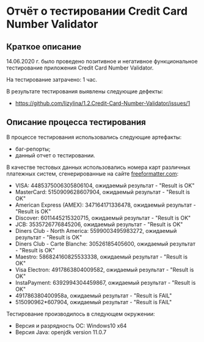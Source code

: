# Отчёт о тестировании Credit Card Number Validator

## Краткое описание

14.06.2020 г. было проведено позитивное и негативное функциональное тестирование приложения Credit Card Number Validator.

На тестирование затрачено: 1 час.

В результате тестирования выявлены следующие дефекты:
* https://github.com/lizylina/1.2.Credit-Card-Number-Validator/issues/1

## Описание процесса тестирования

В процессе тестирования использовались следующие артефакты:
* баг-репорты;
* данный отчет о тестировании.

В качестве тестовых данных использовались номера карт различных платежных систем, сгенерированные на сайте [freeformatter.com](https://www.freeformatter.com/credit-card-number-generator-validator.html):
* VISA: 4485375006305806104, ожидаемый результат - "Result is OK"
* MasterCard: 5150909628607904, ожидаемый результат - "Result is OK"
* American Express (AMEX): 347164171336478, ожидаемый результат - "Result is OK"
* Discover: 6011445215320715, ожидаемый результат - "Result is OK"
* JCB: 3535726776845206, ожидаемый результат - "Result is OK"
* Diners Club - North America: 5599003495983272, ожидаемый результат - "Result is OK"
* Diners Club - Carte Blanche: 30526185405600, ожидаемый результат - "Result is OK"   
* Maestro: 586824160825533338, ожидаемый результат - "Result is OK"
* Visa Electron: 4917863804009582, ожидаемый результат - "Result is OK"
* InstaPayment: 6392994304459867, ожидаемый результат - "Result is OK"
* 491786380400958a, ожидаемый результат - "Result is FAIL"
* 515090962*607904, ожидаемый результат - "Result is FAIL"

Тестирование производилось в следующем окружении:
* Версия и разрядность ОС: Windows10 x64
* Версия Java: openjdk version 11.0.7
